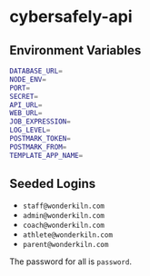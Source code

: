 # cybersafely-api

## Environment Variables

```bash
DATABASE_URL=
NODE_ENV=
PORT=
SECRET=
API_URL=
WEB_URL=
JOB_EXPRESSION=
LOG_LEVEL=
POSTMARK_TOKEN=
POSTMARK_FROM=
TEMPLATE_APP_NAME=
```

## Seeded Logins

- `staff@wonderkiln.com`
- `admin@wonderkiln.com`
- `coach@wonderkiln.com`
- `athlete@wonderkiln.com`
- `parent@wonderkiln.com`

The password for all is `password`.
